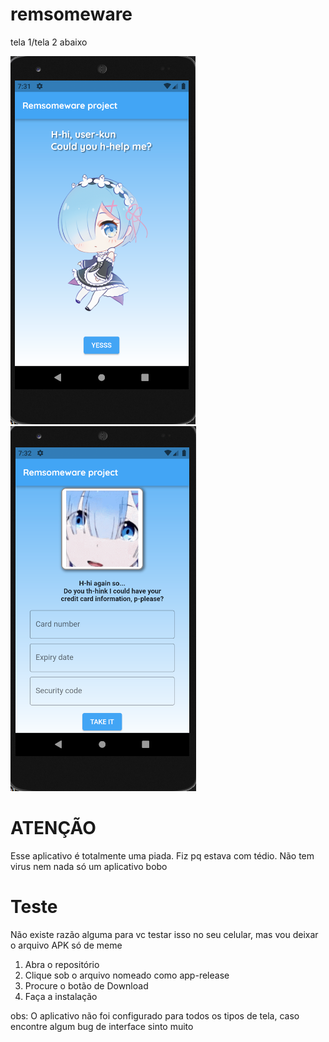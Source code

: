 # remsomeware

tela 1/tela 2 abaixo

![Alt text](remsapp/lib/assets/imgs/rems1.png)   ![Alt text](remsapp/lib/assets/imgs/rems2.png)

# ATENÇÃO 

Esse aplicativo é totalmente uma piada. Fiz pq estava com tédio. Não tem virus nem nada só um aplicativo bobo

# Teste

Não existe razão alguma para vc testar isso no seu celular, mas vou deixar o arquivo APK só de meme

1. Abra o repositório
2. Clique sob o arquivo nomeado como app-release
3. Procure o botão de Download
4. Faça a instalação

obs: O aplicativo não foi configurado para todos os tipos de tela, caso encontre algum bug de interface sinto muito
